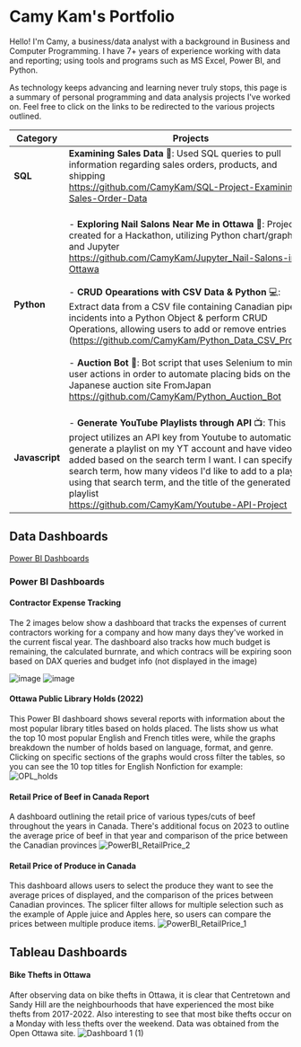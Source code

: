 # Camy Kam's Portfolio
Hello! I'm Camy, a business/data analyst with a background in Business and Computer Programming. I have 7+ years of experience working with data and reporting; 
using tools and programs such as MS Excel, Power BI, and Python. 

As technology keeps advancing and learning never truly stops, this page is a summary of personal programming and data analysis projects I've worked on.
Feel free to click on the links to be redirected to the various projects outlined.



| Category  | Projects |
| ------------- | ------------- |
| **SQL** | **Examining Sales Data** 🔎: Used SQL queries to pull information regarding sales orders, products, and shipping<br> https://github.com/CamyKam/SQL-Project-Examining-Sales-Order-Data<br>|
| **Python**  |<br> - **Exploring Nail Salons Near Me in Ottawa** 💅: Project created for a Hackathon, utilizing Python chart/graphs and Jupyter <br> https://github.com/CamyKam/Jupyter_Nail-Salons-in-Ottawa<br><br> - **CRUD Opearations with CSV Data & Python** 💻: Extract data from a CSV file containing Canadian pipeline incidents into a Python Object & perform CRUD Operations, allowing users to add or remove entries<br>(https://github.com/CamyKam/Python_Data_CSV_Project) <br><br> - **Auction Bot** 🤖: Bot script that uses Selenium to mimic user actions in order to automate placing bids on the Japanese auction site FromJapan <br>https://github.com/CamyKam/Python_Auction_Bot |
| **Javascript**  |<br> - **Generate YouTube Playlists through API** 📺: This project utilizes an API key from Youtube to automatically generate a playlist on my YT account and have videos added based on the search term I want. I can specify a search term, how many videos I'd like to add to a playlist using that search term, and the title of the generated playlist <br>https://github.com/CamyKam/Youtube-API-Project <br>|

## Data Dashboards
 [Power BI Dashboards](#Power-BI-Dashboards)
 
### Power BI Dashboards
#### Contractor Expense Tracking
The 2 images below show a dashboard that tracks the expenses of current contractors working for a company and how many days they've worked in the current fiscal year. 
The dashboard also tracks how much budget is remaining, the calculated burnrate, and which contracs will be expiring soon based on DAX queries and budget info (not displayed in the image)

![image](https://github.com/user-attachments/assets/641218c3-afbc-4696-8f97-e29583532530)
![image](https://github.com/user-attachments/assets/9acbac97-2ad6-4935-836d-523304b7db37)

#### Ottawa Public Library Holds (2022)
This Power BI dashboard shows several reports with information about the most popular library titles based on holds placed. The lists show us what the top 10 most popular English and French titles were, while the graphs breakdown the number of holds based on language, format, and genre. Clicking on specific sections of the graphs would cross filter the tables, so you can see the 10 top titles for English Nonfiction for example:
![OPL_holds](https://github.com/user-attachments/assets/9f21792f-1083-445b-abdb-ad3cdfade724)

#### Retail Price of Beef in Canada Report
A dashboard outlining the retail price of various types/cuts of beef throughout the years in Canada. There's additional focus on 2023 to outline the average price of beef in that year and comparison of the price between the Canadian provinces
![PowerBI_RetailPrice_2](https://github.com/user-attachments/assets/2e3ddf47-b9d2-4a51-bb1a-9c7e5dd5f4bf)

#### Retail Price of Produce in Canada
This dashboard allows users to select the produce they want to see the average prices of displayed, and the comparison of the prices between Canadian provinces. The splicer filter allows for multiple selection such as the example of Apple juice and Apples here, so users can compare the prices between multiple produce items.
![PowerBI_RetailPrice_1](https://github.com/user-attachments/assets/f7d36d76-2e4f-4fc5-ac3c-89605770d57c)

## Tableau Dashboards
#### Bike Thefts in Ottawa
After observing data on bike thefts in Ottawa, it is clear that Centretown and Sandy Hill are the neighbourhoods that have experienced the most bike thefts from 2017-2022. Also interesting to see that most bike thefts occur on a Monday with less thefts over the weekend.
Data was obtained from the Open Ottawa site.
![Dashboard 1 (1)](https://github.com/user-attachments/assets/bd37a183-d34e-43be-8dfa-90dc0adb5569)

